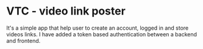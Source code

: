 # VTC - video link poster
It's a simple app that help user to create an account, logged in and store videos links.
I have added a token based authentication between a backend and frontend.


